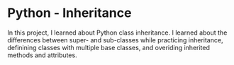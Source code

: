 <h1>Python - Inheritance</h1>

<p>In this project, I learned about Python class inheritance. I learned about the differences between super- and sub-classes while practicing inheritance, definining classes with multiple base classes, and overiding inherited methods and attributes.</p>
